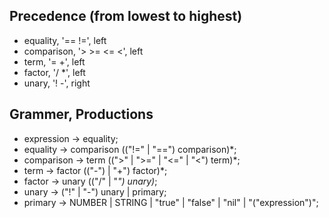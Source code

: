 ## Precedence (from lowest to highest)
- equality, '== !=', left
- comparison, '> >= <= <', left
- term, '= +', left
- factor, '/ *', left
- unary, '! -', right

## Grammer, Productions
- expression  -> equality;
- equality    -> comparison (("!=" | "==") comparison)*;
- comparison  -> term ((">" | ">=" | "<=" | "<") term)*;
- term        -> factor (("-") | "+") factor)*;
- factor      -> unary (("/" | "*") unary)*;
- unary       -> ("!" | "-") unary | primary;
- primary     -> NUMBER | STRING | "true" | "false" | "nil" | "("expression")";

